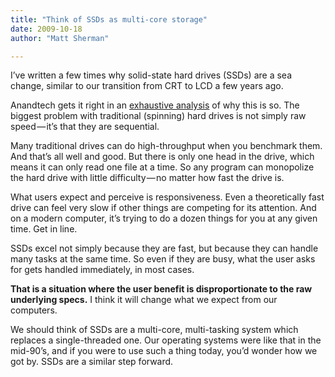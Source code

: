 ```yaml
---
title: "Think of SSDs as multi-core storage"
date: 2009-10-18
author: "Matt Sherman"

---
```


I’ve written a few times why solid-state hard drives (SSDs) are a sea change, similar to our transition from CRT to LCD a few years ago.

Anandtech gets it right in an [exhaustive analysis](http://www.anandtech.com/printarticle.aspx?i=3531) of why this is so. The biggest problem with traditional (spinning) hard drives is not simply raw speed — it’s that they are sequential.

Many traditional drives can do high-throughput when you benchmark them. And that’s all well and good. But there is only one head in the drive, which means it can only read one file at a time. So any program can monopolize the hard drive with little difficulty — no matter how fast the drive is.

What users expect and perceive is responsiveness. Even a theoretically fast drive can feel very slow if other things are competing for its attention. And on a modern computer, it’s trying to do a dozen things for you at any given time. Get in line.

SSDs excel not simply because they are fast, but because they can handle many tasks at the same time. So even if they are busy, what the user asks for gets handled immediately, in most cases.

**That is a situation where the user benefit is disproportionate to the raw underlying specs.** I think it will change what we expect from our computers.

We should think of SSDs are a multi-core, multi-tasking system which replaces a single-threaded one. Our operating systems were like that in the mid-90’s, and if you were to use such a thing today, you’d wonder how we got by. SSDs are a similar step forward.
